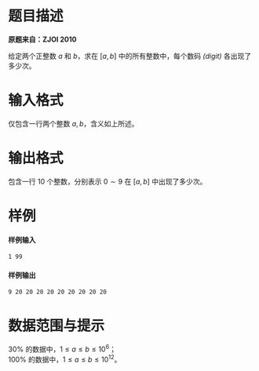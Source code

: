 
# 题目描述

**原题来自：ZJOI 2010**

给定两个正整数 $a$ 和 $b$，求在 $[a,b]$ 中的所有整数中，每个数码 *(digit)* 各出现了多少次。

# 输入格式

仅包含一行两个整数 $a,b$，含义如上所述。

# 输出格式

包含一行 $10$ 个整数，分别表示 $0\sim 9$ 在 $[a,b]$ 中出现了多少次。

# 样例

#### 样例输入
```plain
1 99
```
#### 样例输出
```plain
9 20 20 20 20 20 20 20 20 20
```

# 数据范围与提示

$30\%$ 的数据中，$1\le a\le b\le 10^6$；  
$100\%$ 的数据中，$1\le a\le b\le 10^{12}$。

